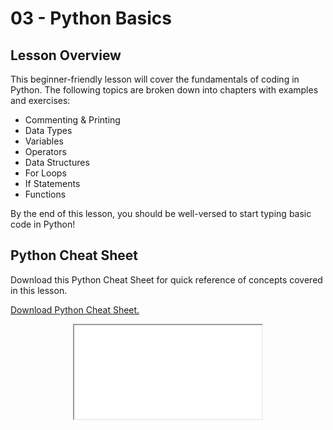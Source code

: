# 03 - <i class="fab fa-python"></i> Python Basics

## Lesson Overview

This beginner-friendly lesson will cover the fundamentals of coding in Python. The following topics are broken down into chapters with examples and exercises:

* Commenting & Printing
* Data Types
* Variables
* Operators
* Data Structures
* For Loops
* If Statements
* Functions

By the end of this lesson, you should be well-versed to start typing basic code in Python!

## Python Cheat Sheet

Download this Python Cheat Sheet for quick reference of concepts covered in this lesson.

<a
    class="custom-button custom-download-button" href="../../pdfs/03_python_basics/python_cheat_sheet.pdf" download> <i class="fas fa-download"></i> Download Python Cheat Sheet.
</a>

<div align="center">
  <iframe class="custom-cheatsheet-frame" src="../../pdfs/03_python_basics/python_cheat_sheet.pdf"> </iframe>
</div>
